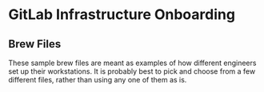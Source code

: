 # GitLab Infrastructure Onboarding

## Brew Files

These sample brew files are meant as examples of how different engineers set up
their workstations.  It is probably best to pick and choose from a few different
files, rather than using any one of them as is.
